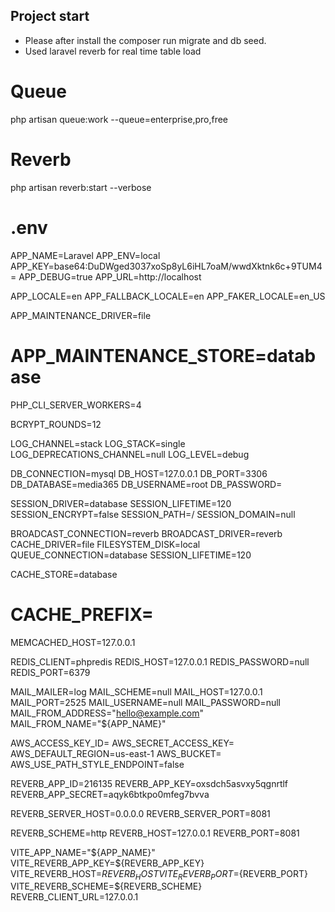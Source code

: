 
## Project start
 - Please after install the composer run migrate and db seed.
 - Used laravel reverb for real time table load

# Queue
php artisan queue:work --queue=enterprise,pro,free

# Reverb
php artisan reverb:start --verbose

# .env 
APP_NAME=Laravel
APP_ENV=local
APP_KEY=base64:DuDWged3037xoSp8yL6iHL7oaM/wwdXktnk6c+9TUM4=
APP_DEBUG=true
APP_URL=http://localhost

APP_LOCALE=en
APP_FALLBACK_LOCALE=en
APP_FAKER_LOCALE=en_US

APP_MAINTENANCE_DRIVER=file
# APP_MAINTENANCE_STORE=database

PHP_CLI_SERVER_WORKERS=4

BCRYPT_ROUNDS=12

LOG_CHANNEL=stack
LOG_STACK=single
LOG_DEPRECATIONS_CHANNEL=null
LOG_LEVEL=debug

DB_CONNECTION=mysql
DB_HOST=127.0.0.1
DB_PORT=3306
DB_DATABASE=media365
DB_USERNAME=root
DB_PASSWORD=

SESSION_DRIVER=database
SESSION_LIFETIME=120
SESSION_ENCRYPT=false
SESSION_PATH=/
SESSION_DOMAIN=null

BROADCAST_CONNECTION=reverb
BROADCAST_DRIVER=reverb
CACHE_DRIVER=file
FILESYSTEM_DISK=local
QUEUE_CONNECTION=database
SESSION_LIFETIME=120

CACHE_STORE=database
# CACHE_PREFIX=

MEMCACHED_HOST=127.0.0.1

REDIS_CLIENT=phpredis
REDIS_HOST=127.0.0.1
REDIS_PASSWORD=null
REDIS_PORT=6379

MAIL_MAILER=log
MAIL_SCHEME=null
MAIL_HOST=127.0.0.1
MAIL_PORT=2525
MAIL_USERNAME=null
MAIL_PASSWORD=null
MAIL_FROM_ADDRESS="hello@example.com"
MAIL_FROM_NAME="${APP_NAME}"

AWS_ACCESS_KEY_ID=
AWS_SECRET_ACCESS_KEY=
AWS_DEFAULT_REGION=us-east-1
AWS_BUCKET=
AWS_USE_PATH_STYLE_ENDPOINT=false



REVERB_APP_ID=216135
REVERB_APP_KEY=oxsdch5asvxy5qgnrtlf
REVERB_APP_SECRET=aqyk6btkpo0mfeg7bvva

REVERB_SERVER_HOST=0.0.0.0
REVERB_SERVER_PORT=8081

REVERB_SCHEME=http
REVERB_HOST=127.0.0.1
REVERB_PORT=8081

VITE_APP_NAME="${APP_NAME}"
VITE_REVERB_APP_KEY=${REVERB_APP_KEY}
VITE_REVERB_HOST=${REVERB_HOST}
VITE_REVERB_PORT=${REVERB_PORT}
VITE_REVERB_SCHEME=${REVERB_SCHEME}
REVERB_CLIENT_URL=127.0.0.1
